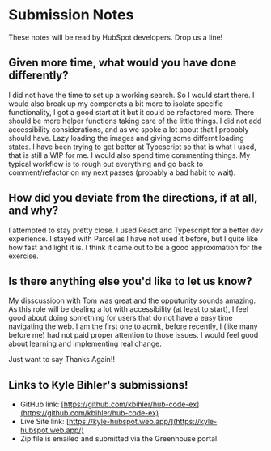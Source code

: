 # Submission Notes

These notes will be read by HubSpot developers. Drop us a line!

## Given more time, what would you have done differently?

I did not have the time to set up a working search. So I would start there. I would also break up my componets a bit more to isolate specific functionality, I got a good start at it but it could be refactored more. There should be more helper functions taking care of the little things. I did not add accessibility considerations, and as we spoke a lot about that I probably should have. Lazy loading the images and giving some differnt loading states. I have been trying to get better at Typescript so that is what I used, that is still a WIP for me. I would also spend time commenting things. My typical workflow is to rough out everything and go back to comment/refactor on my next passes (probably a bad habit to wait).

## How did you deviate from the directions, if at all, and why?

I attempted to stay pretty close. I used React and Typescript for a better dev experience. I stayed with Parcel as I have not used it before, but I quite like how fast and light it is. I think it came out to be a good approximation for the exercise.

## Is there anything else you'd like to let us know?

My disscussioon with Tom was great and the opputunity sounds amazing. As this role will be dealing a lot with accessibility (at least to start), I feel good about doing something for users that do not have a easy time navigating the web. I am the first one to admit, before recently, I (like many before me) had not paid proper attention to those issues. I would feel good about learning and implementing real change.

Just want to say Thanks Again!!

## Links to Kyle Bihler's submissions!
- GitHub link: [https://github.com/kbihler/hub-code-ex](https://github.com/kbihler/hub-code-ex)
- Live Site link: [https://kyle-hubspot.web.app/](https://kyle-hubspot.web.app/)
- Zip file is emailed and submitted via the Greenhouse portal.